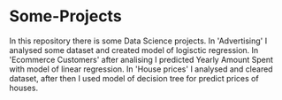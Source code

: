 # Some-Projects
In this repository there is some Data Science projects.
In 'Advertising' I analysed some dataset and created model of logisctic regression.
In 'Ecommerce Customers' after analising I predicted Yearly Amount Spent with model of linear regression.
In 'House prices' I analysed and cleared dataset, after then I used model of decision tree for predict prices of houses.
